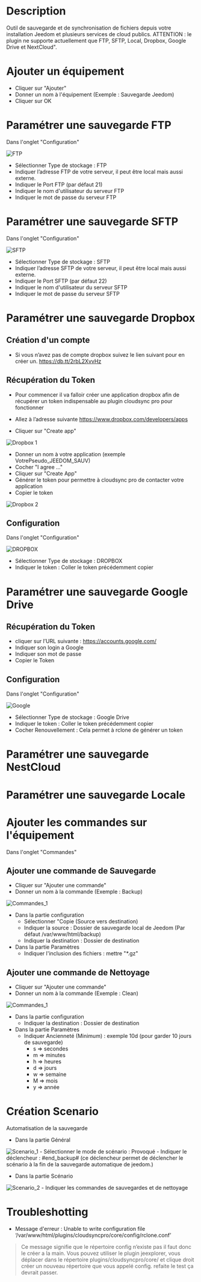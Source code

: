 # Description

Outil de sauvegarde et de synchronisation de fichiers depuis votre installation Jeedom et plusieurs services de cloud publics. ATTENTION : le plugin ne supporte actuellement que FTP, SFTP, Local, Dropbox, Google Drive et NextCloud".

# Ajouter un équipement 
- Cliquer sur "Ajouter"
- Donner un nom à l'équipement (Exemple : Sauvegarde Jeedom)
- Cliquer sur OK

# Paramétrer une sauvegarde FTP
Dans l'onglet "Configuration"

![FTP](../images/FTP.png)
- Sélectionner Type de stockage : FTP
- Indiquer l’adresse FTP de votre serveur, il peut être local mais aussi externe.
- Indiquer le Port FTP (par défaut 21)
- Indiquer le nom d'utilisateur du serveur FTP
- Indiquer le mot de passe du serveur FTP

# Paramétrer une sauvegarde SFTP
Dans l'onglet "Configuration"

![SFTP](../images/SFTP.png)
- Sélectionner Type de stockage : SFTP
- Indiquer l’adresse SFTP de votre serveur, il peut être local mais aussi externe.
- Indiquer le Port SFTP (par défaut 22)
- Indiquer le nom d'utilisateur du serveur SFTP
- Indiquer le mot de passe du serveur SFTP

# Paramétrer une sauvegarde Dropbox
## Création d'un compte 
- Si vous n’avez pas de compte dropbox suivez le lien suivant pour en créer un.
<a href="https://db.tt/2rbL2XvvHz">https://db.tt/2rbL2XvvHz</a>

## Récupération du Token
- Pour commencer il va falloir créer une application dropbox afin de récupérer un token indispensable au plugin cloudsync  pro pour fonctionner

- Allez à l’adresse suivante <a href="https://www.dropbox.com/developers/apps">https://www.dropbox.com/developers/apps</a>
- Cliquer sur "Create app"

![Dropbox 1](../images/DROPBOX_1.png)
- Donner un nom à votre application (exemple VotrePseudo_JEEDOM_SAUV)
- Cocher "I agree …"
- Cliquer sur "Create App"
- Générer le token pour permettre à cloudsync pro de contacter votre application
- Copier le token

![Dropbox 2](../images/DROPBOX_2.png)

## Configuration
Dans l'onglet "Configuration"

![DROPBOX](../images/SFTP.png)
- Sélectionner Type de stockage : DROPBOX
- Indiquer le token : Coller le token précédemment copier

# Paramétrer une sauvegarde Google Drive
## Récupération du Token
- cliquer sur l’URL suivante : <a href="https://accounts.google.com/o/oauth2/auth?access_type=offline&client_id=202264815644.apps.googleusercontent.com&redirect_uri=urn:ietf:wg:oauth:2.0:oob&response_type=code&scope=https://www.googleapis.com/auth/drive&state=93c2bae7de5afb19ed549fd7fa4831f4">https://accounts.google.com/</a>
- Indiquer son login a Google
- Indiquer son mot de passe
- Copier le Token
## Configuration
Dans l'onglet "Configuration"

![Google](../images/Google.png)
- Sélectionner Type de stockage : Google Drive
- Indiquer le token : Coller le token précédemment copier
- Cocher Renouvellement : Cela permet à rclone de générer un token

# Paramétrer une sauvegarde NestCloud

# Paramétrer une sauvegarde Locale

# Ajouter les commandes sur l'équipement
Dans l'onglet "Commandes" 
## Ajouter une commande de Sauvegarde
- Cliquer sur "Ajouter une commande"
- Donner un nom à la commande (Exemple : Backup)

![Commandes_1](../images/Commandes_1.png)
- Dans la partie configuration
    - Sélectionner "Copie (Source vers destination)
    - Indiquer la source : Dossier de sauvegarde local de Jeedom (Par défaut /var/www/html/backup)
    - Indiquer la destination : Dossier de destination
- Dans la partie Paramètres
    - Indiquer l'inclusion  des fichiers : mettre "*.gz"

## Ajouter une commande de Nettoyage
- Cliquer sur "Ajouter une commande"
- Donner un nom à la commande (Exemple : Clean)

![Commandes_1](../images/Commandes_2.png)
- Dans la partie configuration
    - Indiquer la destination : Dossier de destination
- Dans la partie Paramètres
    - Indiquer Ancienneté (Minimum) : exemple 10d (pour garder 10 jours de sauvegarde)
        - s => secondes
        - m => minutes
        - h => heures
        - d => jours
        - w => semaine
        - M => mois
        - y => année

    
# Création Scenario
Automatisation de la sauvegarde 
- Dans la partie Général

![Scenario_1](../images/Scenario_1.png)
    - Sélectionner le mode de scénario  : Provoqué
    - Indiquer le déclencheur : #end_backup# (ce déclencheur permet de déclencher le scénario à la fin de la sauvegarde automatique de jeedom.)
 
 - Dans la partie Scénario

![Scenario_2](../images/Scenario_2.png)
    - Indiquer les commandes de sauvegardes et de nettoyage
    
# Troubleshotting
- Message d'erreur : Unable to write configuration file ‘/var/www/html/plugins/cloudsyncpro/core/config/rclone.conf’ 
> Ce message signifie que le répertoire config n’existe pas il faut donc le créer a la main. Vous pouvez utiliser le plugin jeexplorer, vous déplacer dans le répertoire plugins/cloudsyncpro/core/ et clique droit créer un nouveau répertoire que vous appelé config. refaite le test ça devrait passer.
